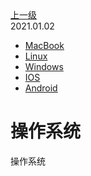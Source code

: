 <div class="extend-header">
<div class="info">
<a class="back" href="./">上一级</a>
<div class="mini">
<span>2021.01.02</span>
</div>
</div>
<div class="content">
<div class="custom-block children">
<ul>
<li><a href="/system/mac">MacBook</a></li>
<li><a href="/system/linux">Linux</a></li>
<li><a href="/system/windows">Windows</a></li>
<li><a href="/system/ios">IOS</a></li>
<li><a href="/system/android">Android</a></li>
</ul>
</div>

</div>
</div>
<div class="content-header">
<h1>操作系统</h1>
</div>


操作系统
